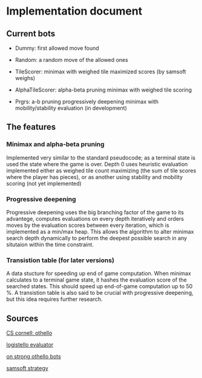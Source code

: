 # Implementation document

## Current bots

* Dummy: first allowed move found

* Random: a random move of the allowed ones

* TileScorer: minimax with weighed tile maximized scores (by samsoft weighs)

* AlphaTileScorer: alpha-beta pruning minimax with weighed tile scoring

* Prgrs: a-b pruning progressively deepening minimax with mobility/stability evaluation (in development)

## The features

### Minimax and alpha-beta pruning

Implemented very similar to the standard pseudocode; as a terminal state is used the state where the game is over. Depth 0 uses heuristic evaluation implemented either as weighed tile count maximizing (the sum of tile scores where the player has pieces), or as another using stability and mobility scoring (not yet implemented)

### Progressive deepening

Progressive deepening uses the big branching factor of the game to its advantege, computes evaluations on every depth iteratively and orders moves by the evaluation scores between every iteration, which is implemented as a min/max heap. This allows the algorithm to alter minimax search depth dynamically to perform the deepest possible search in any situtaion within the time constraint.

### Transistion table (for later versions)

A data stucture for speeding up end of game computation. When minimax calculates to a terminal game state, it hashes the evaluation score of the searched states. This should speed up end-of-game computation up to 50 %. A transistion table is also said to be crucial with progressive deepening, but this idea requires further research.


## Sources
[CS cornell: othello](http://www.cs.cornell.edu/~yuli/othello/othello.html)

[logistello evaluator](https://citeseerx.ist.psu.edu/viewdoc/download?doi=10.1.1.49.7258&rep=rep1&type=pdf)

[on strong othello bots](https://link.springer.com/content/pdf/10.1007/978-0-387-35660-0_10.pdf)

[samsoft strategy](http://samsoft.org.uk/reversi/strategy.htm#rules)

